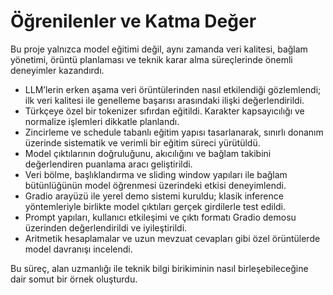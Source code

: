 # Öğrenilenler ve Katma Değer

Bu proje yalnızca model eğitimi değil, aynı zamanda veri kalitesi, bağlam yönetimi, örüntü planlaması ve teknik karar alma süreçlerinde önemli deneyimler kazandırdı.

- LLM’lerin erken aşama veri örüntülerinden nasıl etkilendiği gözlemlendi; ilk veri kalitesi ile genelleme başarısı arasındaki ilişki değerlendirildi.
- Türkçeye özel bir tokenizer sıfırdan eğitildi. Karakter kapsayıcılığı ve normalize işlemleri dikkatle planlandı.
- Zincirleme ve schedule tabanlı eğitim yapısı tasarlanarak, sınırlı donanım üzerinde sistematik ve verimli bir eğitim süreci yürütüldü.
- Model çıktılarının doğruluğunu, akıcılığını ve bağlam takibini değerlendiren puanlama aracı geliştirildi.
- Veri bölme, başlıklandırma ve sliding window yapıları ile bağlam bütünlüğünün model öğrenmesi üzerindeki etkisi deneyimlendi.
- Gradio arayüzü ile yerel demo sistemi kuruldu; klasik inference yöntemleriyle birlikte model çıktıları gerçek girdilerle test edildi.
- Prompt yapıları, kullanıcı etkileşimi ve çıktı formatı Gradio demosu üzerinden değerlendirildi ve iyileştirildi.
- Aritmetik hesaplamalar ve uzun mevzuat cevapları gibi özel örüntülerde model davranışı incelendi.

Bu süreç, alan uzmanlığı ile teknik bilgi birikiminin nasıl birleşebileceğine dair somut bir örnek oluşturdu.
